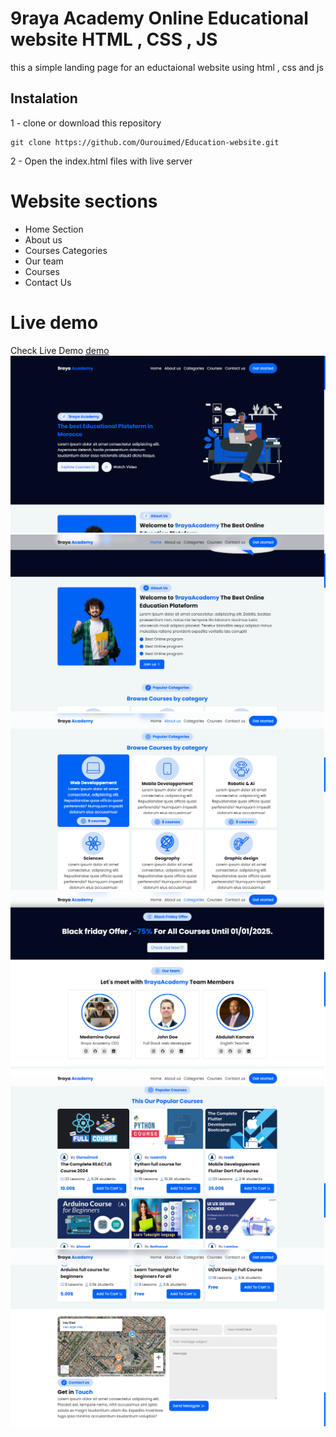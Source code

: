 # 9raya Academy Online Educational website HTML , CSS , JS
this a simple landing page for an eductaional website using html , css and js 
## Instalation 
1 - clone or download this repository
```bach 
git clone https://github.com/Ourouimed/Education-website.git
```
2 - Open the index.html files with live server 

# Website sections 
- Home Section 
- About us
- Courses Categories
- Our team 
- Courses 
- Contact Us

# Live demo
Check Live Demo [demo](https://ourouimed.github.io/Education-website)
![screen shot1](./media/demo/screenShot1.png)
![screen shot2](./media/demo/screenShot2.png)
![screen shot3](./media/demo/screenShot3.png)
![screen shot4](./media/demo/screenShot4.png)
![screen shot5](./media/demo/screenShot5.png)
![screen shot6](./media/demo/screenShot6.png)